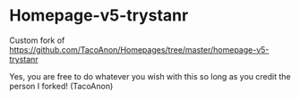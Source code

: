 # Homepage-v5-trystanr
Custom fork of https://github.com/TacoAnon/Homepages/tree/master/homepage-v5-trystanr


Yes, you are free to do whatever you wish with this so long as you credit the person I forked! (TacoAnon)
